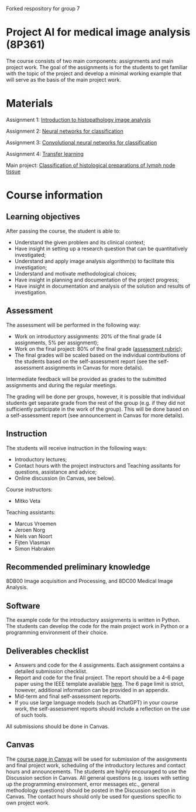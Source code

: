 Forked respository for group 7
# Project AI for medical image analysis (8P361)

The course consists of two main components: assignments and main project work. The goal of the assignments is for the students to get familiar with the topic of the project and develop a minimal working example that will serve as the basis of the main project work.

# Materials

Assignment 1: [Introduction to histopathology image analysis](assignments/introduction.ipynb)

Assignment 2: [Neural networks for classification](assignments/mlp.ipynb)

Assignment 3: [Convolutional neural networks for classification](assignments/cnn.ipynb)

Assignment 4: [Transfer learning](assignments/transfer.ipynb)

Main project: [Classification of histological preparations of lymph node tissue](main_project.md)

# Course information

## Learning objectives

After passing the course, the student is able to:

* Understand the given problem and its clinical context;
* Have insight in setting up a research question that can be quantitatively investigated;
* Understand and apply image analysis algorithm(s) to facilitate this investigation;
* Understand and motivate methodological choices;
* Have insight in planning and documentation of the project progress;
* Have insight in documentation and analysis of the solution and results of investigation.

## Assessment

The assessment will be performed in the following way:

* Work on introductory assignments: 20% of the final grade (4 assignments, 5% per assignment);
* Work on the final project: 80% of the final grade ([assessment rubric](rubric.md));
* The final grades will be scaled based on the individual contributions of the students based on the self-assessment report (see the self-assessment assignments in Canvas for more details).

Intermediate feedback will be provided as grades to the submitted assignments and during the regular meetings.

The grading will be done per groups, however, it is possible that individual students get separate grade from the rest of the group (e.g. if they did not sufficiently participate in the work of the group). This will be done based on a self-assessment report (see announcement in Canvas for more details).

## Instruction

The students will receive instruction in the following ways:

* Introductory lectures;
* Contact hours with the project instructors and Teaching assitants for questions, assistance and advice;
* Online discussion (in Canvas, see below).

Course instructors:
* Mitko Veta

Teaching assistants:
* Marcus Vroemen
* Jeroen Norg
* Niels van Noort 
* Fijten Vlasman 
* Simon Habraken

## Recommended preliminary knowledge

8DB00 Image acquisition and Processing, and 8DC00 Medical Image Analysis.

## Software

The example code for the introductory assignments is written in Python. The students can develop the code for the main project work in Python or a programming environment of their choice.


## Deliverables checklist

* Answers and code for the 4 assignments. Each assignment contains a detailed submission checklist.
* Report and code for the final project. The report should be a 4-6 page paper using the IEEE template available [here](https://www.ieee.org/conferences/publishing/templates.html). The 6 page limit is strict, however, additional information can be provided in an appendix.
* Mid-term and final self-assessment reports.
* If you use large language models (such as ChatGPT) in your course work, the self-assessment reports should include a reflection on the use of such tools.

All submissions should be done in Canvas.

## Canvas

The [course page in Canvas](https://canvas.tue.nl/courses/8525) will be used for submission of the assignments and final project work, scheduling of the introductory lectures and contact hours and announcements. The students are highly encouraged to use the Discussion section in Canvas. All general questions (e.g. issues with setting up the programming environment, error messages etc., general methodology questions) should be posted in the Discussion section in Canvas. The contact hours should only be used for questions specific to own project work.
